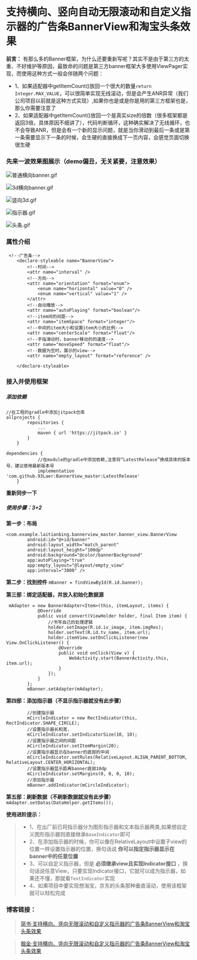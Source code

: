 # 支持横向、竖向自动无限滚动和自定义指示器的广告条BannerView和淘宝头条效果

**前言：** 有那么多的Banner框架，为什么还要重新写呢？其实不是由于第三方的太重、不好维护等原因，最致命的问题是第三方banner框架大多使用ViewPager实现，而使用这种方式一般会伴随两个问题：
- 1、如果适配器中getItemCount()放回一个很大的数量`return  Integer.MAX_VALUE`，可以很简单实现无线滚动，但是会产生ANR异常（我们公司项目以前就是这种方式实现）,如果你也是或是你是用的第三方框架也是，那么你需要注意了
- 2、如果适配器中getItemCount()放回一个是真实size的倍数（很多框架都是返回3倍，具体原因不细讲了），代码判断循环，这种确实解决了无线循环，也不会导致ANR，但是会有一个新的显示问题，就是当你滑动到最后一条或是第一条需要显示下一条的时候，会生硬的直接换成下一页内容，会感觉页面切换很生硬


### 先来一波效果图展示（demo偏丑，无关紧要，注意效果）

![普通横向banner.gif](https://upload-images.jianshu.io/upload_images/1744409-3a714b1aaf6d1f51.gif?imageMogr2/auto-orient/strip)

![3d横向banner.gif](https://upload-images.jianshu.io/upload_images/1744409-62a6c7cd673ad634.gif?imageMogr2/auto-orient/strip)

![竖向3d.gif](https://upload-images.jianshu.io/upload_images/1744409-a02d3f38cc71bb05.gif?imageMogr2/auto-orient/strip)

![指示器.gif](https://upload-images.jianshu.io/upload_images/1744409-75025d8d470a891f.gif?imageMogr2/auto-orient/strip)

![头条.gif](https://upload-images.jianshu.io/upload_images/1744409-ddbde36962ce89e8.gif?imageMogr2/auto-orient/strip)


### 属性介绍
```
 <!--广告条-->
    <declare-styleable name="BannerView">
        <!--时间-->
        <attr name="interval" />
        <!--方向-->
        <attr name="orientation" format="enum">
            <enum name="horizontal" value="0" />
            <enum name="vertical" value="1" />
        </attr>
        <!--自动播放-->
        <attr name="autoPlaying" format="boolean"/>
        <!--item间的间距-->
        <attr name="itemSpace" format="integer"/>
        <!--中间的item大小和设置item大小的比例-->
        <attr name="centerScale" format="float"/>
        <!--手指滑动时，banner移动的的速度-->
        <attr name="moveSpeed" format="float"/>
        <!--数据为空时，展示的view-->
        <attr name="empty_layout" format="reference" />

    </declare-styleable>
```

### 接入并使用框架
##### 添加依赖
```
//在工程的gradle中添加jitpack仓库
allprojects {
		repositories {
			...
			maven { url 'https://jitpack.io' }
		}
	}
```
```
dependencies {
            //在module的gradle中添加依赖,注意将“LatestRelease”换成具体的版本号，建议使用最新版本号
	        implementation 'com.github.93Laer:BannerView_master:LatestRelease'
	}

```
**重新同步一下**
##### 使用步骤：3+2 

**第一步：布局**
```
<com.example.laitianbing.bannerview_master.banner_view.BannerView
        android:id="@+id/banner"
        android:layout_width="match_parent"
        android:layout_height="100dp"
        android:background="@color/bannerBackground"
        app:autoPlaying="true"
        app:empty_layout="@layout/empty_view"
        app:interval="3000" />
```
**第二步：找到控件**
`mBanner = findViewById(R.id.banner);`

**第三部：绑定适配器，并放入初始化数据源**
```
 mAdapter = new BannerAdapter<Item>(this, itemLayout, items) {
            @Override
            public void convert(ViewHolder holder, final Item item) {
                //书写自己的处理逻辑
                holder.setImage(R.id.iv_image, item.imgRes);
                holder.setText(R.id.tv_name, item.url);
                holder.itemView.setOnClickListener(new View.OnClickListener() {
                    @Override
                    public void onClick(View v) {
                        WebActivity.start(BannerActivity.this, item.url);
                    }
                });
            }
        };
        mBanner.setAdapter(mAdapter);
```

**第四部：添加指示器（不显示指示器就没有此步骤）**
```
        //创建指示器
        mCircleIndicator = new RectIndicator(this, RectIndicator.SHAPE_CIRCLE);
        //设置指示器长和宽.
        mCircleIndicator.setIndicatorSize(10, 10);
        //设置指示器之间的间距
        mCircleIndicator.setItemMargin(20);
        //设置指示器显示在banner的底部的中间
        mCircleIndicator.setRules(RelativeLayout.ALIGN_PARENT_BOTTOM, RelativeLayout.CENTER_HORIZONTAL);
        //设置指示器显示距离banner底部10dp
        mCircleIndicator.setMargins(0, 0, 0, 10);
        //添加指示器
        mBanner.addIndicator(mCircleIndicator);
```

**第五部：刷新数据（不刷新数据就没有此步骤）**
`mAdapter.setDatas(DataHelper.getItems());`

**使用进阶提示：**
> - 1、在出厂前已将指示器分为图形指示器和文本指示器两类,如果想自定义图形指示器则直接继承`BaseIndicator`即可
> - 2、在添加指示器的时候，你可以像在RelativeLayout中设置子view的位置一样设置指示器的位置，换句话说 **你可以指定指示器显示在banner中的任意位置**
> - 3、可以自定义指示器，但是 **必须继承view且实现Indicator接口** ，换句话说任意View，只要实现Indicator接口，它就可以成为指示器，如果还不懂，那就看`TextIndicator`实现
> - 4、如果项目中要实现想淘宝，京东的头条那种垂直滚动，使用该框架就可以轻松完成


### 博客链接：
> [简书·支持横向、竖向无限滚动和自定义指示器的广告条BannerView和淘宝头条效果](https://www.jianshu.com/p/c700ddb0a859)

> [掘金·支持横向、竖向无限滚动和自定义指示器的广告条BannerView和淘宝头条效果](https://juejin.im/post/5c498ad66fb9a049b3485699)

